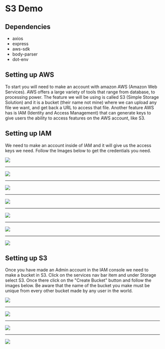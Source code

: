 # S3 Demo

## Dependencies

- axios
- express
- aws-sdk
- body-parser
- dot-env

## Setting up AWS

To start you will need to make an account with amazon AWS (Amazon Web Services). AWS offers a large variety of tools that range from database, to processing power. The feature we will be using is called S3 (Simple Storage Solution) and it is a bucket (their name not mine) where we can upload any file we want, and get back a URL to access that file. Another feature AWS has is IAM (Identity and Access Management) that can generate keys to give users the ability to access features on the AWS account, like S3.

## Setting up IAM

We need to make an account inside of IAM and it will give us the access keys we need. Follow the Images below to get the credentials you need.

<img src="./images/Step1.png" />
<hr />
<img src="./images/Step2.png" />
<hr />
<img src="./images/Step3.png" />
<hr />
<img src="./images/Step4.png" />
<hr />
<img src="./images/Step5.png" />
<hr />
<img src="./images/Step6.png" />
<hr />
<img src="./images/Step7.png" />


## Setting up S3

Once you have made an Admin account in the IAM console we need to make a bucket in S3. Click on the services nav bar item and under Storage select S3. Once there click on the "Create Bucket" button and follow the images below. Be aware that the name of the bucket you make must be unique from every other bucket made by any user in the world.

<img src="./images/03 S3.PNG" />
<hr />
<img src="./images/04 S3.PNG" />
<hr />
<img src="./images/05 S3.PNG" />
<hr />
<img src="./images/06 S3.PNG" />

